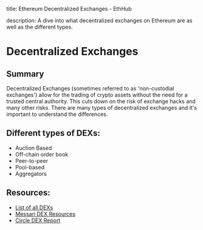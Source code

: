 title: Ethereum Decentralized Exchanges - EthHub

description: A dive into what decentralized exchanges on Ethereum are as well as the different types.

# Decentralized Exchanges

## Summary

Decentralized Exchanges \(sometimes referred to as 'non-custodial exchanges'\) allow for the trading of crypto assets without the need for a trusted central authority. This cuts down on the risk of exchange hacks and many other risks. There are many types of decentralized exchanges and it's important to understand the differences.

## Different types of DEXs:

* Auction Based
* Off-chain order book
* Peer-to-peer
* Pool-based
* Aggregators

## Resources:

* [List of all DEXs](https://github.com/distribuyed/index/blob/master/README.md)
* [Messari DEX Resources](https://messari.io/resource/decentralized-exchanges)
* [Circle DEX Report](https://research.circle.com/crypto-reports/decentralized-exchanges)

